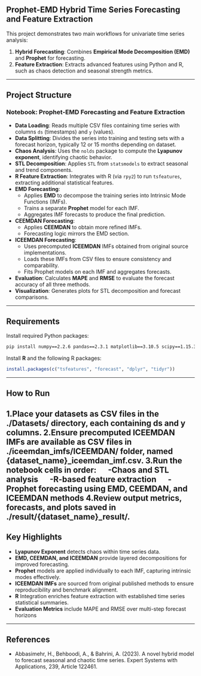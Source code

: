## Prophet-EMD Hybrid Time Series Forecasting and Feature Extraction

This project demonstrates two main workflows for univariate time series analysis:

1. **Hybrid Forecasting**: Combines **Empirical Mode Decomposition (EMD)** and **Prophet** for forecasting.
2. **Feature Extraction**: Extracts advanced features using Python and R, such as chaos detection and seasonal strength metrics.

---

## Project Structure

### Notebook: Prophet-EMD Forecasting and Feature Extraction
- **Data Loading**: Reads multiple CSV files containing time series with columns `ds` (timestamps) and `y` (values).
- **Data Splitting**: Divides the series into training and testing sets with a forecast horizon, typically 12 or 15 months depending on dataset.
- **Chaos Analysis**: Uses the `nolds` package to compute the **Lyapunov exponent**, identifying chaotic behavior.
- **STL Decomposition**: Applies `STL` from `statsmodels` to extract seasonal and trend components.
- **R Feature Extraction**: Integrates with R (via `rpy2`) to run `tsfeatures`, extracting additional statistical features.
- **EMD Forecasting**:
  - Applies **EMD** to decompose the training series into Intrinsic Mode Functions (IMFs).
  - Trains a separate **Prophet** model for each IMF.
  - Aggregates IMF forecasts to produce the final prediction.
- **CEEMDAN Forecasting**:
  - Applies **CEEMDAN** to obtain more refined IMFs.
  - Forecasting logic mirrors the EMD section.
- **ICEEMDAN Forecasting**:
  - Uses precomputed **ICEEMDAN** IMFs obtained from original source implementations.
  - Loads these IMFs from CSV files to ensure consistency and comparability.
  - Fits Prophet models on each IMF and aggregates forecasts.
- **Evaluation**: Calculates **MAPE** and **RMSE** to evaluate the forecast accuracy of all three methods.
- **Visualization**: Generates plots for STL decomposition and forecast comparisons.

---

## Requirements

Install required Python packages:

```bash
pip install numpy==2.2.6 pandas==2.3.1 matplotlib==3.10.5 scipy==1.15.3 scikit-learn==1.7.1 nolds==0.6.2 rpy2==3.6.2 emd-signal==1.6.4 prophet==1.1.7 statsmodels==0.14.5
```

Install **R** and the following R packages:

```R
install.packages(c("tsfeatures", "forecast", "dplyr", "tidyr"))
```

---

## How to Run

1.Place your datasets as CSV files in the ./Datasets/ directory, each containing ds and y columns.
2.Ensure precomputed ICEEMDAN IMFs are available as CSV files in ./iceemdan_imfs/ICEEMDAN/ folder, named {dataset_name}_iceemdan_imf.csv.
3.Run the notebook cells in order:
&emsp; -Chaos and STL analysis
&emsp; -R-based feature extraction
&emsp; -Prophet forecasting using EMD, CEEMDAN, and ICEEMDAN methods
4.Review output metrics, forecasts, and plots saved in ./result/{dataset_name}_result/.
---

## Key Highlights

- **Lyapunov Exponent** detects chaos within time series data.
- **EMD, CEEMDAN, and ICEEMDAN** provide layered decompositions for improved forecasting.
- **Prophet** models are applied individually to each IMF, capturing intrinsic modes effectively.
- **ICEEMDAN IMFs** are sourced from original published methods to ensure reproducibility and benchmark alignment.
- **R** Integration enriches feature extraction with established time series statistical summaries.
- **Evaluation Metrics** include MAPE and RMSE over multi-step forecast horizons

---

## References

- Abbasimehr, H., Behboodi, A., & Bahrini, A. (2023). A novel hybrid model to forecast seasonal and chaotic time series. Expert Systems with Applications, 239, Article 122461.

